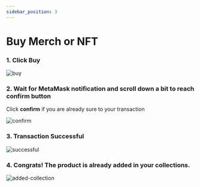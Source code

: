 ```yaml
---
sidebar_position: 3
---
```


# Buy Merch or NFT

### 1. Click Buy 

![buy](https://user-images.githubusercontent.com/73097560/203092990-fc6429f5-278b-4ec1-a881-4fdc80ae89cb.png)

### 2. Wait for MetaMask notification and scroll down a bit to reach confirm button
Click **confirm** if you are already sure to your transaction

![confirm](https://user-images.githubusercontent.com/73097560/203093138-0fa31b2f-5113-4a07-a599-72faf1e413cd.PNG)

### 3. Transaction Successful
![successful](https://user-images.githubusercontent.com/73097560/203093462-7a706622-7407-4e04-b139-b7cc3bb16b90.png)

### 4. Congrats! The product is already added in your collections.

![added-collection](https://user-images.githubusercontent.com/73097560/203093959-41a38f6b-63ae-446e-b6a6-f7cd494e2a30.PNG)
